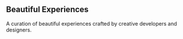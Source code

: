 ## Beautiful Experiences
A curation of beautiful experiences crafted by creative developers and designers.


